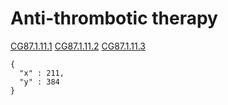 # Anti-thrombotic therapy
[CG87.1.11.1](http://nice.org.uk/recommendation/CG87R1.11.1)
[CG87.1.11.2](http://nice.org.uk/recommendation/CG87R1.11.2)
[CG87.1.11.3](http://nice.org.uk/recommendation/CG87R1.11.3)
~~~~
{
  "x" : 211,
  "y" : 384
}
~~~~